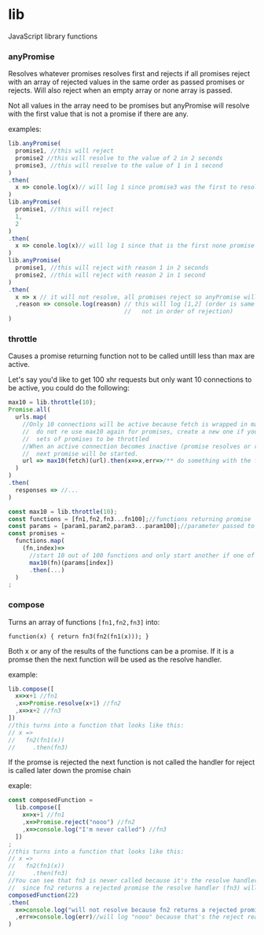 # lib
JavaScript library functions

### anyPromise
Resolves whatever promises resolves first and rejects if all promises reject with an array of rejected values in the same order as passed promises or rejects. Will also reject when an empty array or none array is passed.

Not all values in the array need to be promises but anyPromise will resolve with the first value that is not a promise if there are any.

examples:

```javascript
lib.anyPromise(
  promise1, //this will reject
  promise2 //this will resolve to the value of 2 in 2 seconds
  promise3, //this will resolve to the value of 1 in 1 second
)
.then(
  x => conole.log(x)// will log 1 since promise3 was the first to resolve
)
lib.anyPromise(
  promise1, //this will reject
  1,
  2
)
.then(
  x => conole.log(x)// will log 1 since that is the first none promise value (fasted to return)
)
lib.anyPromise(
  promise1, //this will reject with reason 1 in 2 seconds
  promise2, //this will reject with reason 2 in 1 second
)
.then(
  x => x // it will not resolve, all promises reject so anyPromise will reject
  ,reason => console.log(reason) // this will log [1,2] (order is same as array passed)
                                 //   not in order of rejection)
)
```

### throttle

Causes a promise returning function not to be called untill less than max are active.

Let's say you'd like to get 100 xhr requests but only want 10 connections to be active, you could do the following:

```javascript
max10 = lib.throttle(10);
Promise.all(
  urls.map(
    //Only 10 connections will be active because fetch is wrapped in max10
    //  do not re use max10 again for promises, create a new one if you want other
    //  sets of promises to be throttled
    //When an active connection becomes inactive (promise resolves or rejects) the
    //  next promise will be started.
    url => max10(fetch)(url).then(x=>x,err=>/** do something with the failed item */)
  )
)
.then(
  responses => //...
)

const max10 = lib.throttle(10);
const functions = [fn1,fn2,fn3...fn100];//functions returning promise
const params = [param1,param2,param3...param100];//parameter passed to function
const promises = 
  functions.map(
    (fn,index)=>
      //start 10 out of 100 functions and only start another if one of the 10 is finished
      max10(fn)(params[index])
      .then(...)
  )
;
```
### compose

Turns an array of functions `[fn1,fn2,fn3]` into:

`function(x) { return fn3(fn2(fn1(x))); }`

Both x or any of the results of the functions can be a promise. If it is a promse then the next function will be used as the resolve handler.

example:

```javascript
lib.compose([
  x=>x+1 //fn1
  ,x=>Promise.resolve(x+1) //fn2
  ,x=>x+2 //fn3
])
//this turns into a function that looks like this:
// x =>
//   fn2(fn1(x))
//     .then(fn3)
```

If the promse is rejected the next function is not called the handler for reject is called later down the promise chain

exaple:

```javascript
const composedFunction =
  lib.compose([
    x=>x+1 //fn1
    ,x=>Promise.reject("nooo") //fn2
    ,x=>console.log("I'm never called") //fn3
  ])
;
//this turns into a function that looks like this:
// x =>
//   fn2(fn1(x))
//     .then(fn3)
//You can see that fn3 is never called because it's the resolve handler of fn2
//  since fn2 returns a rejected promise the resolve handler (fn3) will never be called
composedFunction(22)
.then(
  x=>console.log("will not resolve because fn2 returns a rejected promise")
  ,err=>console.log(err)//will log "nooo" because that's the reject reason of fn2
)
```
